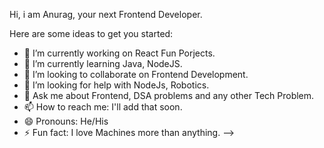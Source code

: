Hi, i am Anurag, your next Frontend Developer.

Here are some ideas to get you started:

- 🔭 I’m currently working on React Fun Porjects.
- 🌱 I’m currently learning Java, NodeJS.
- 👯 I’m looking to collaborate on Frontend Development.
- 🤔 I’m looking for help with NodeJs, Robotics.
- 💬 Ask me about Frontend, DSA problems and any other Tech Problem.
- 📫 How to reach me: I'll add that soon.
- 😄 Pronouns: He/His
- ⚡ Fun fact: I love Machines more than anything.
-->
